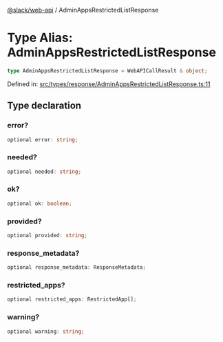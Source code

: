 [@slack/web-api](../index.md) / AdminAppsRestrictedListResponse

# Type Alias: AdminAppsRestrictedListResponse

```ts
type AdminAppsRestrictedListResponse = WebAPICallResult & object;
```

Defined in: [src/types/response/AdminAppsRestrictedListResponse.ts:11](https://github.com/slackapi/node-slack-sdk/blob/main/packages/web-api/src/types/response/AdminAppsRestrictedListResponse.ts#L11)

## Type declaration

### error?

```ts
optional error: string;
```

### needed?

```ts
optional needed: string;
```

### ok?

```ts
optional ok: boolean;
```

### provided?

```ts
optional provided: string;
```

### response\_metadata?

```ts
optional response_metadata: ResponseMetadata;
```

### restricted\_apps?

```ts
optional restricted_apps: RestrictedApp[];
```

### warning?

```ts
optional warning: string;
```
